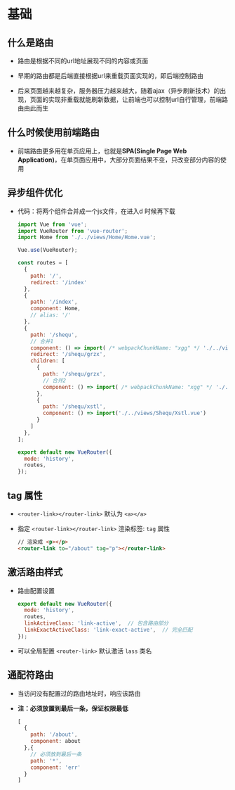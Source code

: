 # 基础

## 什么是路由

  - 路由是根据不同的url地址展现不同的内容或页面

  - 早期的路由都是后端直接根据url来重载页面实现的，即后端控制路由

  - 后来页面越来越复杂，服务器压力越来越大，随着ajax（异步刷新技术）的出现，页面的实现非重载就能刷新数据，让前端也可以控制url自行管理，前端路由由此而生

## 什么时候使用前端路由

  - 前端路由更多用在单页应用上，也就是**SPA(Single Page Web Application)**，在单页面应用中，大部分页面结果不变，只改变部分内容的使用

## 异步组件优化

  - 代码：将两个组件合并成一个js文件，在进入d 时候再下载

    ```javascript
    import Vue from 'vue';
    import VueRouter from 'vue-router';
    import Home from './../views/Home/Home.vue';

    Vue.use(VueRouter);

    const routes = [
      {
        path: '/',
        redirect: '/index'
      },
      {
        path: '/index',
        component: Home,
        // alias: '/'
      },
      {
        path: '/shequ',
        // 合并1
        component: () => import( /* webpackChunkName: "xgg" */ './../views/Shequ/Shequ.vue'),
        redirect: '/shequ/grzx',
        children: [
          {
            path: '/shequ/grzx',
            // 合并2
            component: () => import( /* webpackChunkName: "xgg" */ './../views/Shequ/Grzx.vue')
          },
          {
            path: '/shequ/xstl',
            component: () => import('./../views/Shequ/Xstl.vue')
          }
        ]
      },
    ];

    export default new VueRouter({
      mode: 'history',
      routes,
    });
    ```

## tag 属性

  - `<router-link></router-link>` 默认为 `<a></a>`

  - 指定 `<router-link></router-link>` 渲染标签: `tag` 属性

    ```html
    // 渲染成 <p></p>
    <router-link to="/about" tag="p"></router-link>
    ```

## 激活路由样式

  - 路由配置设置

    ```javascript
    export default new VueRouter({
      mode: 'history',
      routes,
      linkActiveClass: 'link-active',  // 包含路由部分
      linkExactActiveClass: 'link-exact-active',  // 完全匹配
    });
    ```

  - 可以全局配置 `<router-link>` 默认激活 `lass` 类名

## 通配符路由

  - 当访问没有配置过的路由地址时，响应该路由

  - **注：必须放置到最后一条，保证权限最低**

    ```javascript
    [
      {
        path: '/about',
        component: about
      },{
        // 必须放到最后一条
        path: '*',
        component: 'err'
      }
    ]
    ```
